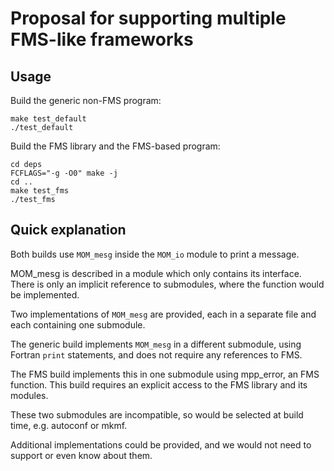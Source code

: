 Proposal for supporting multiple FMS-like frameworks
====================================================

Usage
-----

Build the generic non-FMS program:
```
make test_default
./test_default
```

Build the FMS library and the FMS-based program:
```
cd deps
FCFLAGS="-g -O0" make -j
cd ..
make test_fms
./test_fms
```

Quick explanation
-----------------

Both builds use `MOM_mesg` inside the `MOM_io` module to print a message.

MOM_mesg is described in a module which only contains its interface.  There is
only an implicit reference to submodules, where the function would be
implemented.  

Two implementations of `MOM_mesg` are provided, each in a separate file and
each containing one submodule.

The generic build implements `MOM_mesg` in a different submodule,
using Fortran `print` statements, and does not require any references to FMS.

The FMS build implements this in one submodule using mpp_error, an FMS
function.  This build requires an explicit access to the FMS library and its
modules.

These two submodules are incompatible, so would be selected at build time, e.g.
autoconf or mkmf.

Additional implementations could be provided, and we would not need to support
or even know about them.
